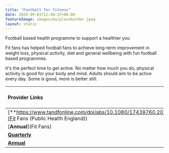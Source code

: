 ```yaml
---
title: "Football for fitness"
date: 2020-09-01T12:49:27+06:00
featureImage: images/ma/placeholder.jpeg
layout: static
---
```


Football based health programme to support a healthier you

Fit fans has helped football fans to achieve long-term improvement in weight loss, physical activity, diet and general wellbeing with fun football based programmes.

It's the perfect time to get active. No matter how much you do, physical activity is good for your body and mind. Adults should aim to be active every day. Some is good, more is better still.

| Provider Links      | Free or Paid  |  
| :-----------          | :--------------:      |  
| [**https://www.tandfonline.com/doi/abs/10.1080/17439760.2017.1374436**](Fit Fans (Public Health England)) | Online | 
| [**Annual**](Fit Fans) | Online | 
| [**Quarterly**](Active) | Online | 
| [**Annual**](Mitre) |  | 
  

<br/><br/>






